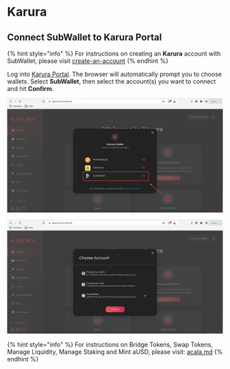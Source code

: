 # Karura

## Connect SubWallet to Karura Portal

{% hint style="info" %}
For instructions on creating an **Karura** account with SubWallet, please visit [create-an-account](../extension-user-guide/create-an-account/ "mention")
{% endhint %}

Log into [Karura Portal](https://apps.karura.network/). The browser will automatically prompt you to choose wallets. Select **SubWallet**, then select the account(s) you want to connect and hit **Confirm**.

![](<../.gitbook/assets/Screen Shot 2022-05-09 at 16.54.48.png>)

![](<../.gitbook/assets/Screen Shot 2022-05-09 at 16.55.00.png>)

{% hint style="info" %}
For instructions on Bridge Tokens, Swap Tokens, Manage Liquidity, Manage Staking and Mint aUSD, please visit: [acala.md](acala.md "mention")
{% endhint %}
